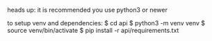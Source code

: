 heads up: it is recommended you use python3 or newer

to setup venv and dependencies:
$ cd api
$ python3 -m venv venv
$ source venv/bin/activate
$ pip install -r api/requirements.txt
